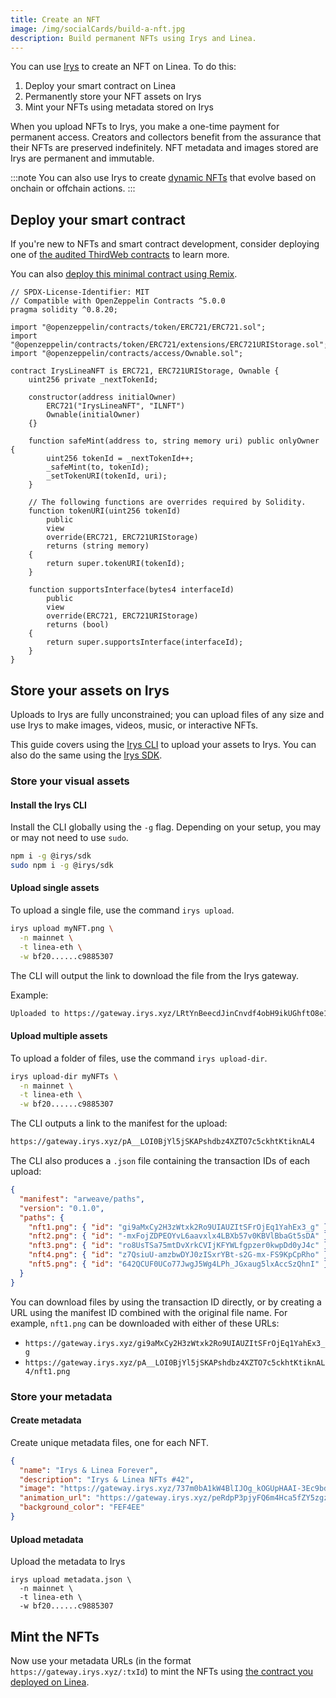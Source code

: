 ```yaml
---
title: Create an NFT
image: /img/socialCards/build-a-nft.jpg
description: Build permanent NFTs using Irys and Linea.
---
```


You can use [Irys](../../tooling/permanent-data/irys/overview.md) to  create an NFT on Linea. To do this:

1. Deploy your smart contract on Linea
2. Permanently store your NFT assets on Irys
3. Mint your NFTs using metadata stored on Irys

When you upload NFTs to Irys, you make a one-time payment for permanent access. Creators and
collectors benefit from the assurance that their NFTs are preserved indefinitely. NFT metadata and
images stored are Irys are permanent and immutable.

:::note
You can also use Irys to create [dynamic NFTs](./irys-dynamic-nfts) that evolve based on onchain or
offchain actions.
:::

## Deploy your smart contract

If you're new to NFTs and smart contract development, consider deploying
one of [the audited ThirdWeb contracts](/developers/quickstart/deploy-smart-contract/thirdweb) to learn more.

You can also [deploy this minimal contract using Remix](/developers/quickstart/deploy-smart-contract/remix).

```solidity
// SPDX-License-Identifier: MIT
// Compatible with OpenZeppelin Contracts ^5.0.0
pragma solidity ^0.8.20;

import "@openzeppelin/contracts/token/ERC721/ERC721.sol";
import "@openzeppelin/contracts/token/ERC721/extensions/ERC721URIStorage.sol";
import "@openzeppelin/contracts/access/Ownable.sol";

contract IrysLineaNFT is ERC721, ERC721URIStorage, Ownable {
    uint256 private _nextTokenId;

    constructor(address initialOwner)
        ERC721("IrysLineaNFT", "ILNFT")
        Ownable(initialOwner)
    {}

    function safeMint(address to, string memory uri) public onlyOwner {
        uint256 tokenId = _nextTokenId++;
        _safeMint(to, tokenId);
        _setTokenURI(tokenId, uri);
    }

    // The following functions are overrides required by Solidity.
    function tokenURI(uint256 tokenId)
        public
        view
        override(ERC721, ERC721URIStorage)
        returns (string memory)
    {
        return super.tokenURI(tokenId);
    }

    function supportsInterface(bytes4 interfaceId)
        public
        view
        override(ERC721, ERC721URIStorage)
        returns (bool)
    {
        return super.supportsInterface(interfaceId);
    }
}
```

## Store your assets on Irys

Uploads to Irys are fully unconstrained; you can upload files of any size and use Irys to make
images, videos, music, or interactive NFTs.

This guide covers using the [Irys CLI](/developers/tooling/permanent-data/irys/irys-quickstart#cli) to
upload your assets to Irys. You can also do the same using the
[Irys SDK](/developers/tooling/permanent-data/irys/irys-quickstart#sdk).

### Store your visual assets

#### Install the Irys CLI

Install the CLI globally using the `-g` flag. Depending on your setup, you may or may not need to use `sudo`.

```bash
npm i -g @irys/sdk
sudo npm i -g @irys/sdk
```

#### Upload single assets

To upload a single file, use the command `irys upload`.

```bash
irys upload myNFT.png \
  -n mainnet \
  -t linea-eth \
  -w bf20......c9885307
```

The CLI will output the link to download the file from the Irys gateway.

Example:

```bash
Uploaded to https://gateway.irys.xyz/LRtYnBeecdJinCnvdf4obH9ikUGhftO8e1ZDxKtNtHY
```

#### Upload multiple assets

To upload a folder of files, use the command `irys upload-dir`.

```bash
irys upload-dir myNFTs \
  -n mainnet \
  -t linea-eth \
  -w bf20......c9885307
```

The CLI outputs a link to the manifest for the upload:

```bash
https://gateway.irys.xyz/pA__LOI0BjYl5jSKAPshdbz4XZTO7c5ckhtKtiknAL4
```

The CLI also produces a `.json` file containing the transaction IDs of each upload:

```json
{
  "manifest": "arweave/paths",
  "version": "0.1.0",
  "paths": {
    "nft1.png": { "id": "gi9aMxCy2H3zWtxk2Ro9UIAUZItSFrOjEq1YahEx3_g" },
    "nft2.png": { "id": "-mxFojZDPEOYvL6aavxlx4LBXb57v0KBVlBbaGt5sDA" },
    "nft3.png": { "id": "ro8UsTSa75mtDvXrkCVIjKFYWLfgpzer0kwpDd0yJ4c" },
    "nft4.png": { "id": "z7QsiuU-amzbwDYJ0zISxrYBt-s2G-mx-FS9KpCpRho" },
    "nft5.png": { "id": "642QCUF0UCo77JwgJ5Wg4LPh_JGxaug5lxAccSzQhnI" }
  }
}
```

You can download files by using the transaction ID directly, or by creating a URL using the manifest
ID combined with the original file name. For example, `nft1.png` can be downloaded with either of these URLs:

- `https://gateway.irys.xyz/gi9aMxCy2H3zWtxk2Ro9UIAUZItSFrOjEq1YahEx3_g`
- `https://gateway.irys.xyz/pA__LOI0BjYl5jSKAPshdbz4XZTO7c5ckhtKtiknAL4/nft1.png`

### Store your metadata

#### Create metadata

Create unique metadata files, one for each NFT.

```json
{
  "name": "Irys & Linea Forever",
  "description": "Irys & Linea NFTs #42",
  "image": "https://gateway.irys.xyz/737m0bA1kW4BlIJOg_kOGUpHAAI-3Ec9bdo8S_xTFKI",
  "animation_url": "https://gateway.irys.xyz/peRdpP3pjyFQ6m4Hca5fZY5zgz7RSlE86j-_5BEwnW0",
  "background_color": "FEF4EE"
}
```

#### Upload metadata

Upload the metadata to Irys

```console
irys upload metadata.json \
  -n mainnet \
  -t linea-eth \
  -w bf20......c9885307
```

## Mint the NFTs

Now use your metadata URLs (in the format `https://gateway.irys.xyz/:txId`) to mint the NFTs
using [the contract you deployed on Linea](/developers/quickstart/deploy-smart-contract).
